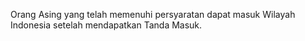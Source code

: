 Orang Asing yang telah memenuhi persyaratan dapat masuk Wilayah Indonesia setelah mendapatkan Tanda Masuk.